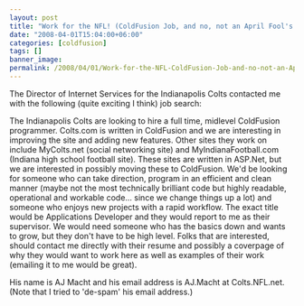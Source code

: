 ```yaml
---
layout: post
title: "Work for the NFL! (ColdFusion Job, and no, not an April Fool's joke)"
date: "2008-04-01T15:04:00+06:00"
categories: [coldfusion]
tags: []
banner_image: 
permalink: /2008/04/01/Work-for-the-NFL-ColdFusion-Job-and-no-not-an-April-Fools-joke
---
```


The Director of Internet Services for the Indianapolis Colts contacted me with the following (quite exciting I think) job search:

The Indianapolis Colts are looking to hire a full time, midlevel ColdFusion programmer. Colts.com is written in ColdFusion and we are interesting in improving the site and adding new features. Other sites they work on include MyColts.net (social networking site) and MyIndianaFootball.com (Indiana high school football site). These sites are written in ASP.Net, but we are interested in possibly moving these to ColdFusion. We'd be looking for someone who can take direction, 
program in an efficient and clean manner (maybe not the most technically brilliant code but highly readable, operational and workable code... since we change things up a lot) and someone who enjoys new projects with a rapid workflow. The exact title would be Applications Developer and they would report to me as their supervisor.  We would need someone 
who has the basics down and wants to grow, but they don't have to be high level.  Folks that are interested, should contact me directly with their resume and possibly a coverpage of why they would want to work here as well as examples of their work (emailing it to me would be great).

His name is  AJ Macht and his email address is AJ.Macht at 
Colts.NFL.net. (Note that I tried to 'de-spam' his email address.)